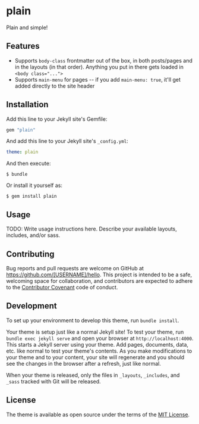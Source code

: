 # plain

Plain and simple!

## Features

- Supports `body-class` frontmatter out of the box, in both posts/pages and in the layouts (in that order). Anything you put in there gets loaded in `<body class="...">`
- Supports `main-menu` for pages -- if you add `main-menu: true`, it'll get added directly to the site header

## Installation

Add this line to your Jekyll site's Gemfile:

```ruby
gem "plain"
```

And add this line to your Jekyll site's `_config.yml`:

```yaml
theme: plain
```

And then execute:

    $ bundle

Or install it yourself as:

    $ gem install plain

## Usage

TODO: Write usage instructions here. Describe your available layouts, includes, and/or sass.

## Contributing

Bug reports and pull requests are welcome on GitHub at https://github.com/[USERNAME]/hello. This project is intended to be a safe, welcoming space for collaboration, and contributors are expected to adhere to the [Contributor Covenant](http://contributor-covenant.org) code of conduct.

## Development

To set up your environment to develop this theme, run `bundle install`.

Your theme is setup just like a normal Jekyll site! To test your theme, run `bundle exec jekyll serve` and open your browser at `http://localhost:4000`. This starts a Jekyll server using your theme. Add pages, documents, data, etc. like normal to test your theme's contents. As you make modifications to your theme and to your content, your site will regenerate and you should see the changes in the browser after a refresh, just like normal.

When your theme is released, only the files in `_layouts`, `_includes`, and `_sass` tracked with Git will be released.

## License

The theme is available as open source under the terms of the [MIT License](http://opensource.org/licenses/MIT).
